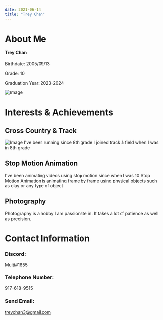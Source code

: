 ```yaml
---
date: 2021-06-14
title: "Trey Chan"
--- 
```




# About Me 
#### Trey Chan 

Birthdate: 2005/09/13

Grade: 10 

Graduation Year: 2023-2024 

![Image](https://www.verywellfit.com/thmb/9s82AoVK8JHDI_Ow25yyue7-ZXc=/768x0/filters:no_upscale():max_bytes(150000):strip_icc():format(webp)/180476415-56a814ed3df78cf7729bf4b7.jpg)  

# Interests & Achievements 

## Cross Country & Track 
![Image](https://www.verywellfit.com/thmb/9s82AoVK8JHDI_Ow25yyue7-ZXc=/768x0/filters:no_upscale():max_bytes(150000):strip_icc():format(webp)/180476415-56a814ed3df78cf7729bf4b7.jpg)
I've been running since 8th grade 
I joined track & field when I was in 8th grade 


## Stop Motion Animation 
I've been animating videos using stop motion since when I was 10 
Stop Motion Animation is animating frame by frame using physical objects such as clay or any type of object 

## Photography
Photography is a hobby I am passionate in. It takes a lot of patience as well as precision. 


# Contact Information 

### Discord: 
Multi#1655 

### Telephone Number: 
917-618-9515 

### Send Email: 
treychan3@gmail.com 
